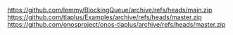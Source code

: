 https://github.com/lemmy/BlockingQueue/archive/refs/heads/main.zip
https://github.com/tlaplus/Examples/archive/refs/heads/master.zip
https://github.com/onosproject/onos-tlaplus/archive/refs/heads/master.zip
